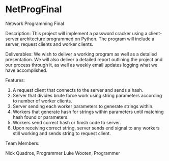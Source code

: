 # NetProgFinal
Network Programming Final

Description:
This project will implement a password cracker using a client-server architecture programmed on Python. The program will include a server, request clients and worker clients.

Deliverables:
We wish to deliver a working program as well as a detailed presentation. We will also deliver a detailed report outlining the project and our process through it, as well as weekly email updates logging what we have accomplished. 

Features:
1. A request client that connects to the server and sends a hash.
2. Server that divides brute force work using string parameters according to number of worker clients.
3. Server sending each worker parameters to generate strings within.
4. Workers that generate hash for strings within parameters until matching hash found or parameters. 
5. Workers send correct hash or finish code to server.
6. Upon receiving correct string, server sends end signal to any workers still working and sends string to request client.

Team Members:

Nick Quadros, Programmer
Luke Wooten, Programmer
